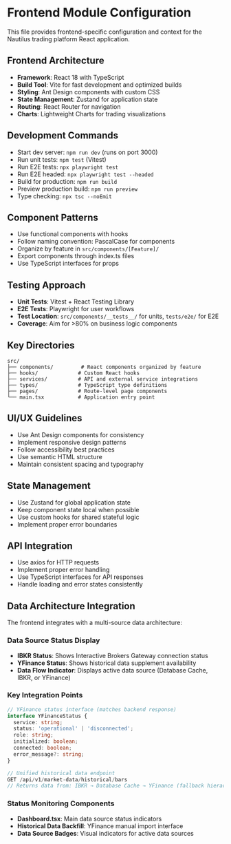 # Frontend Module Configuration

This file provides frontend-specific configuration and context for the Nautilus trading platform React application.

## Frontend Architecture
- **Framework**: React 18 with TypeScript
- **Build Tool**: Vite for fast development and optimized builds
- **Styling**: Ant Design components with custom CSS
- **State Management**: Zustand for application state
- **Routing**: React Router for navigation
- **Charts**: Lightweight Charts for trading visualizations

## Development Commands
- Start dev server: `npm run dev` (runs on port 3000)
- Run unit tests: `npm test` (Vitest)
- Run E2E tests: `npx playwright test`
- Run E2E headed: `npx playwright test --headed`
- Build for production: `npm run build`
- Preview production build: `npm run preview`
- Type checking: `npx tsc --noEmit`

## Component Patterns
- Use functional components with hooks
- Follow naming convention: PascalCase for components
- Organize by feature in `src/components/[Feature]/`
- Export components through index.ts files
- Use TypeScript interfaces for props

## Testing Approach
- **Unit Tests**: Vitest + React Testing Library
- **E2E Tests**: Playwright for user workflows
- **Test Location**: `src/components/__tests__/` for units, `tests/e2e/` for E2E
- **Coverage**: Aim for >80% on business logic components

## Key Directories
```
src/
├── components/         # React components organized by feature
├── hooks/             # Custom React hooks
├── services/          # API and external service integrations
├── types/             # TypeScript type definitions
├── pages/             # Route-level page components
└── main.tsx           # Application entry point
```

## UI/UX Guidelines
- Use Ant Design components for consistency
- Implement responsive design patterns
- Follow accessibility best practices
- Use semantic HTML structure
- Maintain consistent spacing and typography

## State Management
- Use Zustand for global application state
- Keep component state local when possible
- Use custom hooks for shared stateful logic
- Implement proper error boundaries

## API Integration
- Use axios for HTTP requests
- Implement proper error handling
- Use TypeScript interfaces for API responses
- Handle loading and error states consistently

## Data Architecture Integration
The frontend integrates with a multi-source data architecture:

### Data Source Status Display
- **IBKR Status**: Shows Interactive Brokers Gateway connection status
- **YFinance Status**: Shows historical data supplement availability
- **Data Flow Indicator**: Displays active data source (Database Cache, IBKR, or YFinance)

### Key Integration Points
```typescript
// YFinance status interface (matches backend response)
interface YFinanceStatus {
  service: string;
  status: 'operational' | 'disconnected';
  role: string;
  initialized: boolean;
  connected: boolean;
  error_message?: string;
}

// Unified historical data endpoint
GET /api/v1/market-data/historical/bars
// Returns data from: IBKR → Database Cache → YFinance (fallback hierarchy)
```

### Status Monitoring Components
- **Dashboard.tsx**: Main data source status indicators
- **Historical Data Backfill**: YFinance manual import interface
- **Data Source Badges**: Visual indicators for active data sources
